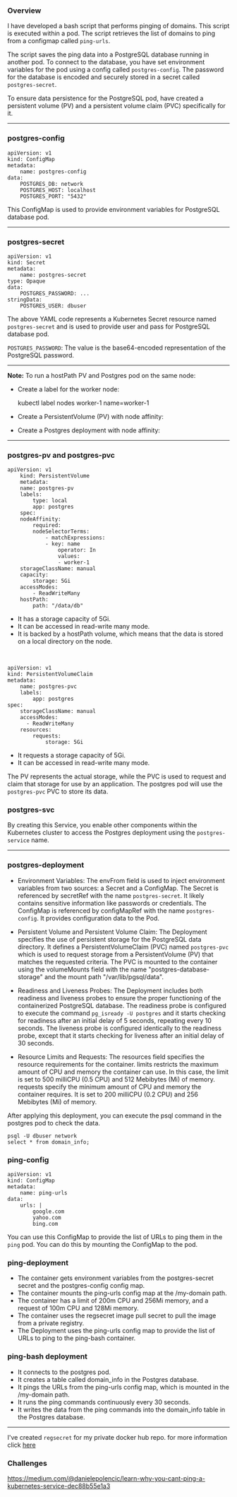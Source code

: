 ### Overview

I have developed a bash script that performs pinging of domains. This script is executed within a pod. The script retrieves the list of domains to ping from a configmap called `ping-urls`.

The script saves the ping data into a PostgreSQL database running in another pod. To connect to the database, you have set environment variables for the pod using a config called `postgres-config`. The password for the database is encoded and securely stored in a secret called `postgres-secret`.

To ensure data persistence for the PostgreSQL pod, have created a persistent volume (PV) and a persistent volume claim (PVC) specifically for it.

---

### postgres-config

    apiVersion: v1
    kind: ConfigMap
    metadata:
        name: postgres-config
    data:
        POSTGRES_DB: network
        POSTGRES_HOST: localhost
        POSTGRES_PORT: "5432"

This ConfigMap is used to provide environment variables for PostgreSQL database pod.

---

### postgres-secret

    apiVersion: v1
    kind: Secret
    metadata:
        name: postgres-secret
    type: Opaque
    data:
        POSTGRES_PASSWORD: ...
    stringData:
        POSTGRES_USER: dbuser

The above YAML code represents a Kubernetes Secret resource named `postgres-secret` and is used to provide user and pass for PostgreSQL database pod.

`POSTGRES_PASSWORD`: The value is the base64-encoded representation of the PostgreSQL password.

---

**Note:** 
To run a hostPath PV and Postgres pod on the same node:

- Create a label for the worker node:

    kubectl label nodes worker-1 name=worker-1

- Create a PersistentVolume (PV) with node affinity:

- Create a Postgres deployment with node affinity:

---

### postgres-pv and postgres-pvc

    apiVersion: v1
        kind: PersistentVolume
        metadata:
        name: postgres-pv
        labels:
            type: local
            app: postgres
        spec:
        nodeAffinity:
            required:
            nodeSelectorTerms:
                - matchExpressions:
                - key: name
                    operator: In
                    values:
                    - worker-1
        storageClassName: manual
        capacity:
            storage: 5Gi
        accessModes:
            - ReadWriteMany
        hostPath:
            path: "/data/db"



- It has a storage capacity of 5Gi.
- It can be accessed in read-write many mode.
- It is backed by a hostPath volume, which means that the data is stored on a local directory on the node.


<br>

    apiVersion: v1
    kind: PersistentVolumeClaim
    metadata:
        name: postgres-pvc
        labels:
            app: postgres
    spec:
        storageClassName: manual
        accessModes:
          - ReadWriteMany
        resources:
            requests:
                storage: 5Gi

- It requests a storage capacity of 5Gi.
- It can be accessed in read-write many mode.

The PV represents the actual storage, while the PVC is used to request and claim that storage for use by an application. The postgres pod will use the `postgres-pvc` PVC to store its data.

### postgres-svc

By creating this Service, you enable other components within the Kubernetes cluster to access the Postgres deployment using the `postgres-service` name.

---

### postgres-deployment

- Environment Variables:
The envFrom field is used to inject environment variables from two sources: a Secret and a ConfigMap.
The Secret is referenced by secretRef with the name `postgres-secret`. It likely contains sensitive information like passwords or credentials.
The ConfigMap is referenced by configMapRef with the name `postgres-config`. It provides configuration data to the Pod.

- Persistent Volume and Persistent Volume Claim:
The Deployment specifies the use of persistent storage for the PostgreSQL data directory.
It defines a PersistentVolumeClaim (PVC) named `postgres-pvc` which is used to request storage from a PersistentVolume (PV) that matches the requested criteria.
The PVC is mounted to the container using the volumeMounts field with the name "postgres-database-storage" and the mount path "/var/lib/pgsql/data".

- Readiness and Liveness Probes:
The Deployment includes both readiness and liveness probes to ensure the proper functioning of the containerized PostgreSQL database.
The readiness probe is configured to execute the command `pg_isready -U postgres` and it starts checking for readiness after an initial delay of 5 seconds, repeating every 10 seconds.
The liveness probe is configured identically to the readiness probe, except that it starts checking for liveness after an initial delay of 30 seconds.

- Resource Limits and Requests:
The resources field specifies the resource requirements for the container.
limits restricts the maximum amount of CPU and memory the container can use. In this case, the limit is set to 500 milliCPU (0.5 CPU) and 512 Mebibytes (Mi) of memory.
requests specify the minimum amount of CPU and memory the container requires. It is set to 200 milliCPU (0.2 CPU) and 256 Mebibytes (Mi) of memory.

After applying this deployment, you can execute the psql command in the postgres pod to check the data.

    psql -U dbuser network
    select * from domain_info;

### ping-config

    apiVersion: v1
    kind: ConfigMap
    metadata:
        name: ping-urls
    data:
        urls: |
            google.com
            yahoo.com
            bing.com

You can use this ConfigMap to provide the list of URLs to ping them in the `ping`  pod. You can do this by mounting the ConfigMap to the pod.

### ping-deployment

- The container gets environment variables from the postgres-secret secret and the postgres-config config map.
- The container mounts the ping-urls config map at the /my-domain path.
- The container has a limit of 200m CPU and 256Mi memory, and a request of 100m CPU and 128Mi memory.
- The container uses the regsecret image pull secret to pull the image from a private registry.
- The Deployment uses the ping-urls config map to provide the list of URLs to ping to the ping-bash container.

### ping-bash deployment

- It connects to the postgres pod.
- It creates a table called domain_info in the Postgres database.
- It pings the URLs from the ping-urls config map, which is mounted in the /my-domain path.
- It runs the ping commands continuously every 30 seconds.
- It writes the data from the ping commands into the domain_info table in the Postgres database.

---

I've created `regsecret` for my private docker hub repo. for more information click [here](https://kubernetes.io/docs/tasks/configure-pod-container/pull-image-private-registry/)


### Challenges

https://medium.com/@danielepolencic/learn-why-you-cant-ping-a-kubernetes-service-dec88b55e1a3
